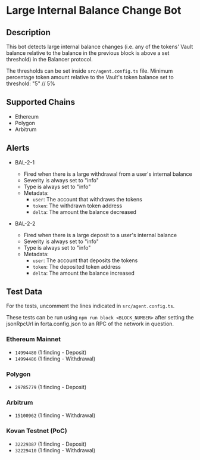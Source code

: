 # Large Internal Balance Change Bot

## Description

This bot detects large internal balance changes (i.e. any of the tokens' Vault balance relative to the balance in the
previous block is above a set threshold) in the Balancer protocol.

The thresholds can be set inside `src/agent.config.ts` file. Minimum percentage token amount relative to the Vault's token balance
set to threshold: "5" // 5%

## Supported Chains

- Ethereum
- Polygon
- Arbitrum

## Alerts

- BAL-2-1

  - Fired when there is a large withdrawal from a user's internal balance
  - Severity is always set to "info"
  - Type is always set to "info"
  - Metadata:
    - `user`: The account that withdraws the tokens
    - `token`: The withdrawn token address
    - `delta`: The amount the balance decreased

- BAL-2-2
  - Fired when there is a large deposit to a user's internal balance
  - Severity is always set to "info"
  - Type is always set to "info"
  - Metadata:
    - `user`: The account that deposits the tokens
    - `token`: The deposited token address
    - `delta`: The amount the balance increased

## Test Data

For the tests, uncomment the lines indicated in `src/agent.config.ts`.

These tests can be run using `npm run block <BLOCK_NUMBER>` after setting the jsonRpcUrl in forta.config.json to an RPC of the network in question.

### Ethereum Mainnet

- `14994480` (1 finding - Deposit)
- `14994486` (1 finding - Withdrawal)

### Polygon

- `29785779` (1 finding - Deposit)

### Arbitrum

- `15100962` (1 finding - Withdrawal)

### Kovan Testnet (PoC)

- `32229387` (1 finding - Deposit)
- `32229410` (1 finding - Withdrawal)
